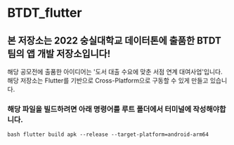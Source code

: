 # BTDT_flutter

## 본 저장소는 2022 숭실대학교 데이터톤에 출품한 BTDT팀의 앱 개발 저장소입니다!

해당 공모전에 출품한 아이디어는 '도서 대출 수요에 맞춘 서점 연계 대여사업'입니다.
해당 저장소는 Flutter를 기반으로 Cross-Platform으로 구동할 수 있게 만들고 있습니다.

### 해당 파일을 빌드하려면 아래 명령어를 루트 폴더에서 터미널에 작성해야합니다.

`bash flutter build apk --release --target-platform=android-arm64 `
